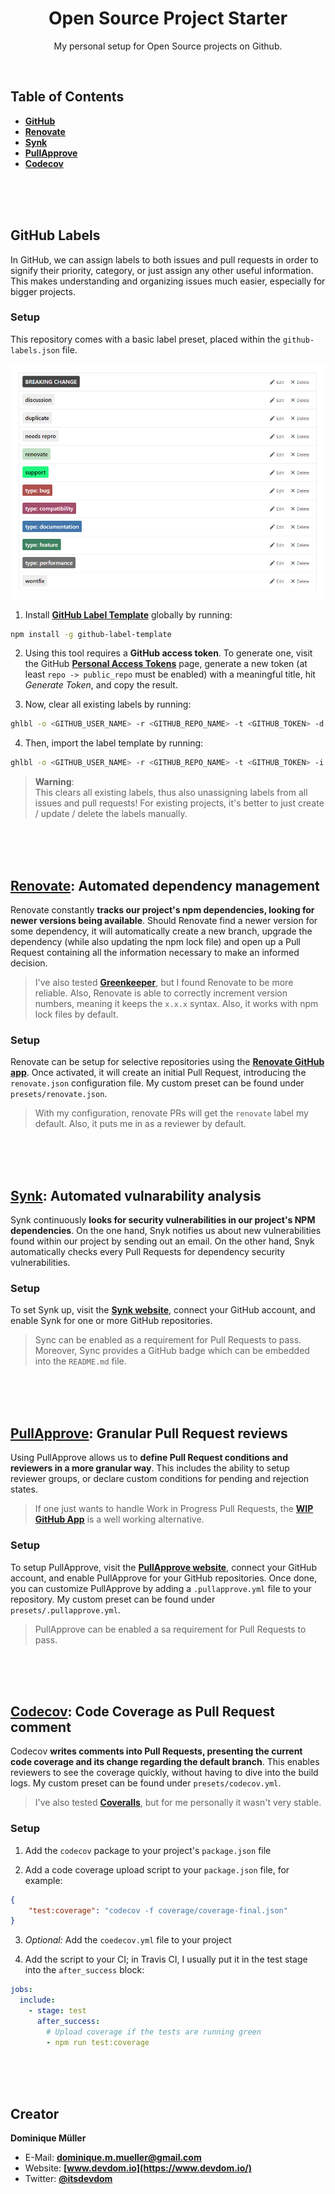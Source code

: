 <div align="center">

# Open Source Project Starter

My personal setup for Open Source projects on Github.

</div>

<br>

## Table of Contents

- **[GitHub](#github)**
- **[Renovate](#renovate-automated-dependency-management)**
- **[Synk](#synk-automated-vulnarability-analysis)**
- **[PullApprove](#pullapprove-granular-pull-request-reviews)**
- **[Codecov](#codecov-code-coverage-as-pull-request-comment)**

<br><br><br>

## GitHub Labels

In GitHub, we can assign labels to both issues and pull requests in order to signify their priority, category, or just assign any other
useful information. This makes understanding and organizing issues much easier, especially for bigger projects.

### Setup

This repository comes with a basic label preset, placed within the `github-labels.json` file.

![GitHub Labels Preview](/docs/github-labels-preview.png?raw=true)

1. Install **[GitHub Label Template](https://github.com/xavierchow/github-label-template)** globally by running:
``` bash
npm install -g github-label-template
```

2. Using this tool requires a **GitHub access token**. To generate one, visit the GitHub
**[Personal Access Tokens](https://github.com/settings/tokens)** page, generate a new token (at least `repo -> public_repo` must be
enabled) with a meaningful title, hit *Generate Token*, and copy the result.

3. Now, clear all existing labels by running:
``` bash
ghlbl -o <GITHUB_USER_NAME> -r <GITHUB_REPO_NAME> -t <GITHUB_TOKEN> -d
```

4. Then, import the label template by running:
``` bash
ghlbl -o <GITHUB_USER_NAME> -r <GITHUB_REPO_NAME> -t <GITHUB_TOKEN> -i github-labels.json
```

> **Warning**:<br>
> This clears all existing labels, thus also unassigning labels from all issues and pull requests! For existing projects, it's better to
> just create / update / delete the labels manually.

<br><br><br>

## [Renovate](https://renovateapp.com/): Automated dependency management

Renovate constantly **tracks our project's npm dependencies, looking for newer versions being available**. Should Renovate find a newer
version for some dependency, it will automatically create a new branch, upgrade the dependency (while also updating the npm lock file) and
open up a Pull Request containing all the information necessary to make an informed decision.

> I've also tested **[Greenkeeper](https://greenkeeper.io/)**, but I found Renovate to be more reliable. Also, Renovate is able to correctly
> increment version numbers, meaning it keeps the `x.x.x` syntax. Also, it works with npm lock files by default.

### Setup

Renovate can be setup for selective repositories using the **[Renovate GitHub app](https://github.com/apps/renovate)**. Once activated, it
will create an initial Pull Request, introducing the `renovate.json` configuration file. My custom preset can be found under
`presets/renovate.json`.

> With my configuration, renovate PRs will get the `renovate` label my default. Also, it puts me in as a reviewer by default.

<br><br><br>

## [Synk](https://snyk.io/): Automated vulnarability analysis

Synk continuously **looks for security vulnerabilities in our project's NPM dependencies**. On the one hand, Snyk notifies us about new
vulnerabilities found within our project by sending out an email. On the other hand, Snyk automatically checks every Pull Requests for
dependency security vulnerabilities.

### Setup

To set Synk up, visit the **[Synk website](https://snyk.io/)**, connect your GitHub account, and enable Synk for one or more GitHub
repositories.

> Sync can be enabled as a requirement for Pull Requests to pass. Moreover, Sync provides a GitHub badge which can be embedded into the
`README.md` file.

<br><br><br>

## [PullApprove](https://about.pullapprove.com/): Granular Pull Request reviews

Using PullApprove allows us to **define Pull Request conditions and reviewers in a more granular way**. This includes the ability to setup
reviewer groups, or declare custom conditions for pending and rejection states.

> If one just wants to handle Work in Progress Pull Requests, the **[WIP GitHub App](https://github.com/apps/wip)** is a well working
> alternative.

### Setup

To setup PullApprove, visit the **[PullApprove website](https://pullapprove.com/)**, connect your GitHub account, and enable PullApprove
for your GitHub repositories. Once done, you can customize PullApprove by adding a `.pullapprove.yml` file to your repository. My custom
preset can be found under `presets/.pullapprove.yml`.

> PullApprove can be enabled a sa requirement for Pull Requests to pass.

<br><br><br>

## [Codecov](https://codecov.io/): Code Coverage as Pull Request comment

Codecov **writes comments into Pull Requests, presenting the current code coverage and its change regarding the default branch**. This
enables reviewers to see the coverage quickly, without having to dive into the build logs. My custom preset can be found under
`presets/codecov.yml`.

> I've also tested **[Coveralls](https://coveralls.io/)**, but for me personally it wasn't very stable.

### Setup

1. Add the `codecov` package to your project's `package.json` file

2. Add a code coverage upload script to your `package.json` file, for example:
``` json
{
    "test:coverage": "codecov -f coverage/coverage-final.json"
}
```

3. *Optional:* Add the `coedecov.yml` file to your project

4. Add the script to your CI; in Travis CI, I usually put it in the test stage into the `after_success` block:

``` yml
jobs:
  include:
    - stage: test
      after_success:
        # Upload coverage if the tests are running green
        - npm run test:coverage
```

<br><br><br>

## Creator

**Dominique Müller**

- E-Mail: **[dominique.m.mueller@gmail.com](mailto:dominique.m.mueller@gmail.com)**
- Website: **[www.devdom.io](https://www.devdom.io/)**
- Twitter: **[@itsdevdom](https://twitter.com/itsdevdom)**

